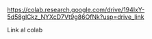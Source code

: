 https://colab.research.google.com/drive/194IxY-5d58glCkz_NYXcD7Vt9g86OfNk?usp=drive_link


Link al colab

